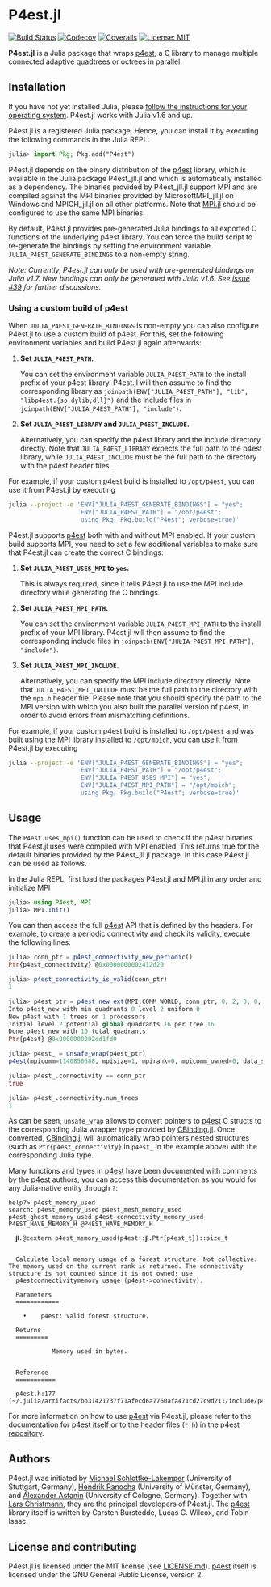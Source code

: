 # P4est.jl

<!-- [![Docs-stable](https://img.shields.io/badge/docs-stable-blue.svg)](https://trixi-framework.github.io/Trixi.jl/stable) -->
[![Build Status](https://github.com/trixi-framework/P4est.jl/workflows/CI/badge.svg)](https://github.com/trixi-framework/P4est.jl/actions?query=workflow%3ACI)
[![Codecov](https://codecov.io/gh/trixi-framework/P4est.jl/branch/main/graph/badge.svg)](https://codecov.io/gh/trixi-framework/P4est.jl)
[![Coveralls](https://coveralls.io/repos/github/trixi-framework/P4est.jl/badge.svg?branch=main)](https://coveralls.io/github/trixi-framework/P4est.jl?branch=main)
[![License: MIT](https://img.shields.io/badge/License-MIT-success.svg)](https://opensource.org/licenses/MIT)
<!-- [![GitHub commits since tagged version](https://img.shields.io/github/commits-since/trixi-framework/P4est.jl/v0.2.1.svg?style=social&logo=github)](https://github.com/trixi-framework/P4est.jl) -->

**P4est.jl** is a Julia package that wraps
[p4est](https://github.com/cburstedde/p4est), a C library to manage multiple
connected adaptive quadtrees or octrees in parallel.


## Installation
If you have not yet installed Julia, please [follow the instructions for your
operating system](https://julialang.org/downloads/platform/). P4est.jl works
with Julia v1.6 and up.

P4est.jl is a registered Julia package. Hence, you can install it by executing
the following commands in the Julia REPL:
```julia
julia> import Pkg; Pkg.add("P4est")
```
P4est.jl depends on the binary distribution of the [p4est](https://github.com/cburstedde/p4est)
library, which is available in the Julia package P4est\_jll.jl and which is automatically
installed as a dependency. The binaries provided by P4est\_jll.jl support MPI and are compiled
against the MPI binaries provided by MicrosoftMPI\_jll.jl on Windows and MPICH\_jll.jl on all
other platforms. Note that [MPI.jl](https://github.com/JuliaParallel/MPI.jl)
should be configured to use the same MPI binaries.

By default, P4est.jl provides pre-generated Julia bindings to all exported C
functions of the underlying p4est library. You can force the build script to
re-generate the bindings by setting the environment variable
`JULIA_P4EST_GENERATE_BINDINGS` to a non-empty string.

*Note: Currently, P4est.jl can only be used with pre-generated bindings on
Julia v1.7. New bindings can only be generated with Julia v1.6.
See [issue #39](https://github.com/trixi-framework/P4est.jl/issues/39) for further discussions.*

### Using a custom build of p4est
When `JULIA_P4EST_GENERATE_BINDINGS` is non-empty you can also
configure P4est.jl to use a custom build of p4est. For this, set the following
environment variables and build P4est.jl again afterwards:
1. **Set `JULIA_P4EST_PATH`.**

   You can set the environment variable `JULIA_P4EST_PATH` to the install
   prefix of your p4est library.
   P4est.jl will then assume to find the corresponding library as
   `joinpath(ENV["JULIA_P4EST_PATH"], "lib", "libp4est.{so,dylib,dll}")`
   and the include files in
   `joinpath(ENV["JULIA_P4EST_PATH"], "include")`.
2. **Set `JULIA_P4EST_LIBRARY` and `JULIA_P4EST_INCLUDE`.**

   Alternatively, you can specify the p4est library and the include
   directory directly. Note that `JULIA_P4EST_LIBRARY` expects the full path to
   the p4est library, while `JULIA_P4EST_INCLUDE` must be the full path to the
   directory with the p4est header files.

For example, if your custom p4est build is installed to `/opt/p4est`, you can
use it from P4est.jl by executing
```bash
julia --project -e 'ENV["JULIA_P4EST_GENERATE_BINDINGS"] = "yes";
                    ENV["JULIA_P4EST_PATH"] = "/opt/p4est";
                    using Pkg; Pkg.build("P4est"; verbose=true)'
```

P4est.jl supports [p4est](https://github.com/cburstedde/p4est) both with and
without MPI enabled. If your custom build supports MPI, you need to set a few
additional variables to make sure that P4est.jl can create the correct C
bindings:
1. **Set `JULIA_P4EST_USES_MPI` to `yes`.**

   This is always required, since it tells P4est.jl to use the MPI include directory
   while generating the C bindings.
2. **Set `JULIA_P4EST_MPI_PATH`.**

   You can set the environment variable `JULIA_P4EST_MPI_PATH` to the install
   prefix of your MPI library.
   P4est.jl will then assume to find the corresponding include files in
   `joinpath(ENV["JULIA_P4EST_MPI_PATH"], "include")`.
3. **Set `JULIA_P4EST_MPI_INCLUDE`.**

   Alternatively, you can specify the MPI include directory directly. Note that
   `JULIA_P4EST_MPI_INCLUDE` must be the full path to the directory with the
   `mpi.h` header file.
Please note that you should specify the path to the MPI version with which you
also built the parallel version of p4est, in order to avoid errors from
mismatching definitions.

For example, if your custom p4est build is installed to `/opt/p4est` and was
built using the MPI library installed to `/opt/mpich`, you can use it from
P4est.jl by executing
```bash
julia --project -e 'ENV["JULIA_P4EST_GENERATE_BINDINGS"] = "yes";
                    ENV["JULIA_P4EST_PATH"] = "/opt/p4est";
                    ENV["JULIA_P4EST_USES_MPI"] = "yes";
                    ENV["JULIA_P4EST_MPI_PATH"] = "/opt/mpich";
                    using Pkg; Pkg.build("P4est"; verbose=true)'
```

## Usage
The `P4est.uses_mpi()` function can be used to check if the p4est binaries that P4est.jl uses were
compiled with MPI enabled. This returns true for the default binaries provided by the P4est_jll.jl
package. In this case P4est.jl can be used as follows.

In the Julia REPL, first load the packages P4est.jl and MPI.jl in any order and initialize MPI
```julia
julia> using P4est, MPI
julia> MPI.Init()
```
You can then access the full [p4est](https://github.com/cburstedde/p4est) API that is defined
by the headers. For example, to create a periodic connectivity and check its validity, execute
the following lines:
```julia
julia> conn_ptr = p4est_connectivity_new_periodic()
Ptr{p4est_connectivity} @0x0000000002412d20

julia> p4est_connectivity_is_valid(conn_ptr)
1

julia> p4est_ptr = p4est_new_ext(MPI.COMM_WORLD, conn_ptr, 0, 2, 0, 0, C_NULL, C_NULL)
Into p4est_new with min quadrants 0 level 2 uniform 0
New p4est with 1 trees on 1 processors
Initial level 2 potential global quadrants 16 per tree 16
Done p4est_new with 10 total quadrants
Ptr{p4est} @0x0000000002dd1fd0

julia> p4est_ = unsafe_wrap(p4est_ptr)
p4est(mpicomm=1140850688, mpisize=1, mpirank=0, mpicomm_owned=0, data_size=0x0000000000000000, user_pointer=Ptr{Nothing} @0x0000000000000000, revision=0, first_local_tree=0, last_local_tree=0, local_num_quadrants=10, global_num_quadrants=10, global_first_quadrant=Ptr{Int64} @0x000000000280c760, global_first_position=Ptr{p4est_quadrant} @0x0000000002a1d270, connectivity=Ptr{p4est_connectivity} @0x0000000002412d20, trees=Ptr{sc_array} @0x0000000002756960, user_data_pool=Ptr{sc_mempool} @0x0000000000000000, quadrant_pool=Ptr{sc_mempool} @0x0000000002dd1e40, inspect=Ptr{p4est_inspect} @0x0000000000000000)

julia> p4est_.connectivity == conn_ptr
true

julia> p4est_.connectivity.num_trees
1
```
As can be seen, `unsafe_wrap` allows to convert pointers to [p4est](https://github.com/cburstedde/p4est)
C structs to the corresponding Julia wrapper type provided by
[CBinding.jl](https://github.com/analytech-solutions/CBinding.jl). Once
converted, [CBinding.jl](https://github.com/analytech-solutions/CBinding.jl)
will automatically wrap pointers nested structures (such as
`Ptr{p4est_connectivity}` in `p4est_` in the example above) with the
corresponding Julia type.

Many functions and types in [p4est](https://github.com/cburstedde/p4est) have been documented
with comments by the [p4est](https://github.com/cburstedde/p4est) authors; you can access this
documentation as you would for any Julia-native entity through `?`:
```
help?> p4est_memory_used
search: p4est_memory_used p4est_mesh_memory_used p4est_ghost_memory_used p4est_connectivity_memory_used P4EST_HAVE_MEMORY_H @P4EST_HAVE_MEMORY_H

  𝐣𝐥.@cextern p4est_memory_used(p4est::𝐣𝐥.Ptr{p4est_t})::size_t


  Calculate local memory usage of a forest structure. Not collective. The memory used on the current rank is returned. The connectivity structure is not counted since it is not owned; use
  p4estconnectivitymemory_usage (p4est->connectivity).

  Parameters
  ============

    •    p4est: Valid forest structure.

  Returns
  =========

            Memory used in bytes.


  Reference
  ===========

  p4est.h:177 (~/.julia/artifacts/bb31421737f71afecd6a7760afa471cd27c9d211/include/p4est.h:177:21)

```

For more information on how to use [p4est](https://github.com/cburstedde/p4est) via P4est.jl,
please refer to the [documentation for p4est itself](http://www.p4est.org/) or to the header files
(`*.h`) in the [p4est repository](https://github.com/cburstedde/p4est/tree/master/src).

## Authors
P4est.jl was initiated by
[Michael Schlottke-Lakemper](https://www.hlrs.de/people/schlottke-lakemper)
(University of Stuttgart, Germany),
[Hendrik Ranocha](https://ranocha.de)  (University of Münster, Germany), and
[Alexander Astanin](https://www.mi.uni-koeln.de/NumSim/astanin)
(University of Cologne, Germany).
Together with [Lars Christmann](https://github.com/lchristm), they are the principal developers of
P4est.jl. The [p4est](https://github.com/cburstedde/p4est) library itself is written by
Carsten Burstedde, Lucas C. Wilcox, and Tobin Isaac.


## License and contributing
P4est.jl is licensed under the MIT license (see [LICENSE.md](LICENSE.md)).
[p4est](https://github.com/cburstedde/p4est) itself is licensed under the GNU
General Public License, version 2.
